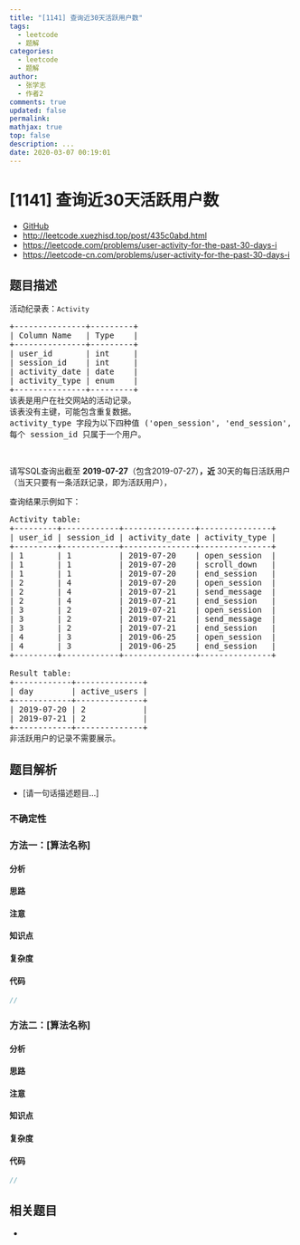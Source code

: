 ```yaml
---
title: "[1141] 查询近30天活跃用户数"
tags:
  - leetcode
  - 题解
categories:
  - leetcode
  - 题解
author:
  - 张学志
  - 作者2
comments: true
updated: false
permalink:
mathjax: true
top: false
description: ...
date: 2020-03-07 00:19:01
---
```



# [1141] 查询近30天活跃用户数
* [GitHub](https://github.com/algoboy101/LeetCodeCrowdsource/tree/master/_posts/QA/%5B1141%5D%20%E6%9F%A5%E8%AF%A2%E8%BF%9130%E5%A4%A9%E6%B4%BB%E8%B7%83%E7%94%A8%E6%88%B7%E6%95%B0.md)
* http://leetcode.xuezhisd.top/post/435c0abd.html
* https://leetcode.com/problems/user-activity-for-the-past-30-days-i
* https://leetcode-cn.com/problems/user-activity-for-the-past-30-days-i


## 题目描述

<p>活动纪录表：<code>Activity</code></p>

<pre>
+---------------+---------+
| Column Name   | Type    |
+---------------+---------+
| user_id       | int     |
| session_id    | int     |
| activity_date | date    |
| activity_type | enum    |
+---------------+---------+
该表是用户在社交网站的活动记录。
该表没有主键，可能包含重复数据。
activity_type 字段为以下四种值 (&#39;open_session&#39;, &#39;end_session&#39;, &#39;scroll_down&#39;, &#39;send_message&#39;)。
每个 session_id 只属于一个用户。
</pre>

<p>&nbsp;</p>

<p>请写SQL查询出截至&nbsp;<strong>2019-07-27</strong>（包含2019-07-27）<strong>，近&nbsp;</strong>30天的每日活跃用户（当天只要有一条活跃记录，即为活跃用户），</p>

<p>查询结果示例如下：</p>

<pre>
Activity table:
+---------+------------+---------------+---------------+
| user_id | session_id | activity_date | activity_type |
+---------+------------+---------------+---------------+
| 1       | 1          | 2019-07-20    | open_session  |
| 1       | 1          | 2019-07-20    | scroll_down   |
| 1       | 1          | 2019-07-20    | end_session   |
| 2       | 4          | 2019-07-20    | open_session  |
| 2       | 4          | 2019-07-21    | send_message  |
| 2       | 4          | 2019-07-21    | end_session   |
| 3       | 2          | 2019-07-21    | open_session  |
| 3       | 2          | 2019-07-21    | send_message  |
| 3       | 2          | 2019-07-21    | end_session   |
| 4       | 3          | 2019-06-25    | open_session  |
| 4       | 3          | 2019-06-25    | end_session   |
+---------+------------+---------------+---------------+

Result table:
+------------+--------------+ 
| day        | active_users |
+------------+--------------+ 
| 2019-07-20 | 2            |
| 2019-07-21 | 2            |
+------------+--------------+ 
非活跃用户的记录不需要展示。</pre>



## 题目解析
* [请一句话描述题目...]

### 不确定性


### 方法一：[算法名称]

#### 分析

#### 思路

#### 注意

#### 知识点

#### 复杂度

#### 代码

```cpp
//
```


### 方法二：[算法名称]

#### 分析

#### 思路

#### 注意

#### 知识点

#### 复杂度

#### 代码

```cpp
//
```


## 相关题目
* 

